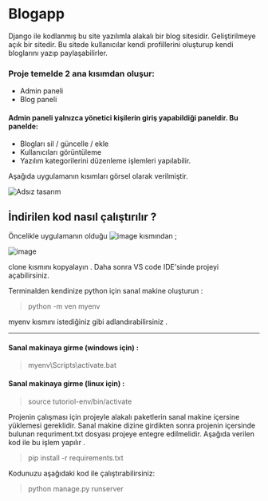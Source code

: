 # Blogapp

Django ile kodlanmış bu site yazılımla alakalı bir blog sitesidir. Geliştirilmeye açık bir sitedir. Bu sitede kullanıcılar kendi profillerini oluşturup kendi bloglarını yazıp paylaşabilirler. 

### Proje temelde **2** ana kısımdan oluşur:
- Admin paneli
- Blog paneli 

#### Admin paneli yalnızca yönetici kişilerin giriş yapabildiği paneldir. Bu panelde:
- Blogları sil / güncelle / ekle
- Kullanıcıları görüntüleme 
- Yazılım kategorilerini düzenleme işlemleri yapılabilir.

 Aşağıda uygulamanın kısımları görsel olarak verilmiştir.
 
![Adsız tasarım](https://user-images.githubusercontent.com/64837576/197019834-adc3ba71-41e5-45ca-abb3-936f1e335554.gif)

## İndirilen kod nasıl çalıştırılır ? 

Öncelikle uygulamanın olduğu ![image](https://user-images.githubusercontent.com/64837576/196895472-b4ba0ec2-812c-4049-8928-e5fff6483730.png)
kısmından ;

![image](https://user-images.githubusercontent.com/64837576/196895597-0c75d0cd-5a00-4e17-a1b1-27973b91a2ce.png)

clone kısmını kopyalayın . Daha sonra VS code IDE'sinde projeyi açabilirsiniz.

Terminalden kendinize python için sanal makine oluşturun :


>python -m ven myenv

myenv kısmını istediğiniz gibi adlandırabilirsiniz .

<hr>

#### Sanal makinaya girme (windows için) : 
>myenv\Scripts\activate.bat

#### Sanal makinaya girme (linux için) : 
>source tutoriol-env/bin/activate

Projenin çalışması için projeyle alakalı paketlerin sanal makine içersine yüklemesi gereklidir. Sanal makine dizine girdikten sonra projenin içersinde bulunan requriment.txt dosyası projeye entegre edilmelidir. Aşağıda verilen kod ile bu işlem yapılır .

>pip install -r requirements.txt

Kodunuzu aşağıdaki kod ile çalıştırabilirsiniz:
> python manage.py runserver
